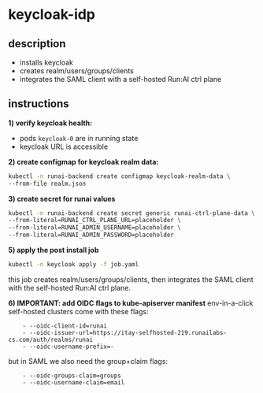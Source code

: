 # keycloak-idp
## description
- installs keycloak
- creates realm/users/groups/clients
- integrates the SAML client with a self-hosted Run:AI ctrl plane

## instructions

**1) verify keycloak health:**
- pods `keycloak-0` are in running state
- keycloak URL is accessible

**2) create configmap for keycloak realm data:**
```bash
kubectl -n runai-backend create configmap keycloak-realm-data \
--from-file realm.json
```

**3) create secret for runai values**
```bash
kubectl -n runai-backend create secret generic runai-ctrl-plane-data \
--from-literal=RUNAI_CTRL_PLANE_URL=placeholder \
--from-literal=RUNAI_ADMIN_USERNAME=placeholder \
--from-literal=RUNAI_ADMIN_PASSWORD=placeholder
```

**5) apply the post install job**
```bash
kubectl -n keycloak apply -f job.yaml
```
this job creates realm/users/groups/clients, then integrates the SAML client with the self-hosted Run:AI ctrl plane.

**6) IMPORTANT: add OIDC flags to kube-apiserver manifest**
env-in-a-click self-hosted clusters come with these flags:
```
    - --oidc-client-id=runai
    - --oidc-issuer-url=https://itay-selfhosted-219.runailabs-cs.com/auth/realms/runai
    - --oidc-username-prefix=-
```

but in SAML we also need the group+claim flags:
```
    - --oidc-groups-claim=groups
    - --oidc-username-claim=email
```